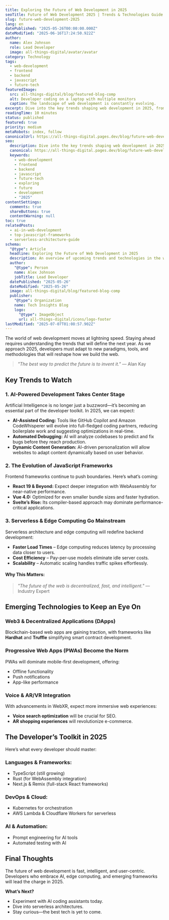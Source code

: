 ```yaml
---
title: Exploring the Future of Web Development in 2025
seoTitle: Future of Web Development 2025 | Trends & Technologies Guide
slug: future-web-development-2025
lang: en
datePublished: "2025-05-26T00:00:00.000Z"
dateModified: "2025-06-16T17:24:50.922Z"
author:
  name: Alex Johnson
  role: Lead Developer
  image: all-things-digital/avatar/avatar
category: Technology
tags:
  - web-development
  - frontend
  - backend
  - javascript
  - future-tech
featuredImage:
  src: all-things-digital/blog/featured-blog-comp
  alt: Developer coding on a laptop with multiple monitors
  caption: The landscape of web development is constantly evolving.
excerpt: Dive into the key trends shaping web development in 2025, from advancements in JavaScript frameworks to the rise of AI-powered coding assistants and serverless architectures.
readingTime: 10 minutes
status: published
featured: true
priority: medium
metaRobots: index, follow
canonicalUrl: https://all-things-digital.pages.dev/blog/future-web-development-2025
seo:
  description: Dive into the key trends shaping web development in 2025, from advancements in JavaScript frameworks to the rise of AI-powered coding assistants and serverle...
  canonical: https://all-things-digital.pages.dev/blog/future-web-development-2025
  keywords:
    - web-development
    - frontend
    - backend
    - javascript
    - future-tech
    - exploring
    - future
    - development
    - "2025"
contentSettings:
  comments: true
  shareButtons: true
  contentWarning: null
toc: true
relatedPosts:
  - ai-in-web-development
  - top-javascript-frameworks
  - serverless-architecture-guide
schema:
  "@type": Article
  headline: Exploring the Future of Web Development in 2025
  description: An overview of upcoming trends and technologies in the web development industry for 2025.
  author:
    "@type": Person
    name: Alex Johnson
    jobTitle: Lead Developer
  datePublished: "2025-05-26"
  dateModified: "2025-05-26"
  image: all-things-digital/blog/featured-blog-comp
  publisher:
    "@type": Organization
    name: Tech Insights Blog
    logo:
      "@type": ImageObject
      url: all-things-digital/icons/logo-footer
lastModified: "2025-07-07T01:08:57.902Z"
---
```


The world of web development moves at lightning speed. Staying ahead requires understanding the trends that will define the next year. As we approach 2025, developers must adapt to new paradigms, tools, and methodologies that will reshape how we build the web.

> _"The best way to predict the future is to invent it."_ — Alan Kay

## Key Trends to Watch

### 1. **AI-Powered Development Takes Center Stage**

Artificial Intelligence is no longer just a buzzword—it’s becoming an essential part of the developer toolkit. In 2025, we can expect:

- **AI-Assisted Coding:** Tools like GitHub Copilot and Amazon CodeWhisperer will evolve into full-fledged coding partners, reducing boilerplate work and suggesting optimizations in real-time.
- **Automated Debugging:** AI will analyze codebases to predict and fix bugs before they reach production.
- **Dynamic Content Generation:** AI-driven personalization will allow websites to adapt content dynamically based on user behavior.

### 2. **The Evolution of JavaScript Frameworks**

Frontend frameworks continue to push boundaries. Here’s what’s coming:

- **React 19 & Beyond:** Expect deeper integration with WebAssembly for near-native performance.
- **Vue 4.0:** Optimized for even smaller bundle sizes and faster hydration.
- **Svelte’s Rise:** Its compiler-based approach may dominate performance-critical applications.

### 3. **Serverless & Edge Computing Go Mainstream**

Serverless architecture and edge computing will redefine backend development:

- **Faster Load Times** – Edge computing reduces latency by processing data closer to users.
- **Cost Efficiency** – Pay-per-use models eliminate idle server costs.
- **Scalability** – Automatic scaling handles traffic spikes effortlessly.

#### Why This Matters:

> _"The future of the web is decentralized, fast, and intelligent."_ — Industry Expert

## Emerging Technologies to Keep an Eye On

### **Web3 & Decentralized Applications (DApps)**

Blockchain-based web apps are gaining traction, with frameworks like **Hardhat** and **Truffle** simplifying smart contract development.

### **Progressive Web Apps (PWAs) Become the Norm**

PWAs will dominate mobile-first development, offering:

- Offline functionality
- Push notifications
- App-like performance

### **Voice & AR/VR Integration**

With advancements in WebXR, expect more immersive web experiences:

- **Voice search optimization** will be crucial for SEO.
- **AR shopping experiences** will revolutionize e-commerce.

## The Developer’s Toolkit in 2025

Here’s what every developer should master:

### **Languages & Frameworks:**

- TypeScript (still growing)
- Rust (for WebAssembly integration)
- Next.js & Remix (full-stack React frameworks)

### **DevOps & Cloud:**

- Kubernetes for orchestration
- AWS Lambda & Cloudflare Workers for serverless

### **AI & Automation:**

- Prompt engineering for AI tools
- Automated testing with AI

## Final Thoughts

The future of web development is fast, intelligent, and user-centric. Developers who embrace AI, edge computing, and emerging frameworks will lead the charge in 2025.

**What’s Next?**

- Experiment with AI coding assistants today.
- Dive into serverless architectures.
- Stay curious—the best tech is yet to come.
